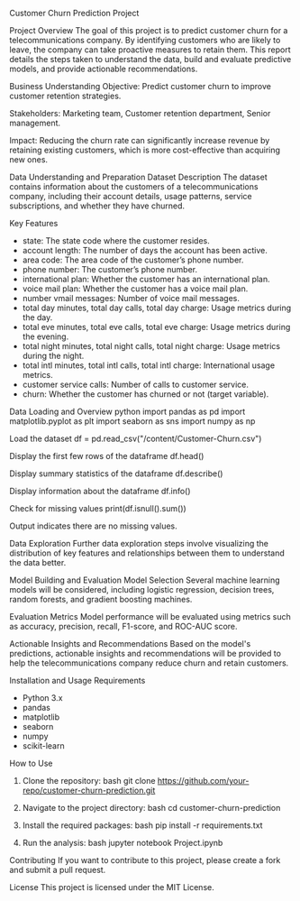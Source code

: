 
Customer Churn Prediction Project

Project Overview
The goal of this project is to predict customer churn for a telecommunications company. By identifying customers who are likely to leave, the company can take proactive measures to retain them. This report details the steps taken to understand the data, build and evaluate predictive models, and provide actionable recommendations.

 Business Understanding
Objective: Predict customer churn to improve customer retention strategies.

Stakeholders: Marketing team, Customer retention department, Senior management.

Impact: Reducing the churn rate can significantly increase revenue by retaining existing customers, which is more cost-effective than acquiring new ones.

 Data Understanding and Preparation
 Dataset Description
The dataset contains information about the customers of a telecommunications company, including their account details, usage patterns, service subscriptions, and whether they have churned.

 Key Features
- state: The state code where the customer resides.
- account length: The number of days the account has been active.
- area code: The area code of the customer’s phone number.
- phone number: The customer’s phone number.
- international plan: Whether the customer has an international plan.
- voice mail plan: Whether the customer has a voice mail plan.
- number vmail messages: Number of voice mail messages.
- total day minutes, total day calls, total day charge: Usage metrics during the day.
- total eve minutes, total eve calls, total eve charge: Usage metrics during the evening.
- total night minutes, total night calls, total night charge: Usage metrics during the night.
- total intl minutes, total intl calls, total intl charge: International usage metrics.
- customer service calls: Number of calls to customer service.
- churn: Whether the customer has churned or not (target variable).

 Data Loading and Overview
python
import pandas as pd
import matplotlib.pyplot as plt
import seaborn as sns
import numpy as np

 Load the dataset
df = pd.read_csv("/content/Customer-Churn.csv")

 Display the first few rows of the dataframe
df.head()

 Display summary statistics of the dataframe
df.describe()

 Display information about the dataframe
df.info()

 Check for missing values
print(df.isnull().sum())

Output indicates there are no missing values.

 Data Exploration
Further data exploration steps involve visualizing the distribution of key features and relationships between them to understand the data better.

 Model Building and Evaluation
 Model Selection
Several machine learning models will be considered, including logistic regression, decision trees, random forests, and gradient boosting machines. 

 Evaluation Metrics
Model performance will be evaluated using metrics such as accuracy, precision, recall, F1-score, and ROC-AUC score.

 Actionable Insights and Recommendations
Based on the model's predictions, actionable insights and recommendations will be provided to help the telecommunications company reduce churn and retain customers.

 Installation and Usage
 Requirements
- Python 3.x
- pandas
- matplotlib
- seaborn
- numpy
- scikit-learn

 How to Use
1. Clone the repository:
   bash
   git clone https://github.com/your-repo/customer-churn-prediction.git
   
2. Navigate to the project directory:
   bash
   cd customer-churn-prediction
   
3. Install the required packages:
   bash
   pip install -r requirements.txt
   
4. Run the analysis:
   bash
   jupyter notebook Project.ipynb
   

 Contributing
If you want to contribute to this project, please create a fork and submit a pull request.

 License
This project is licensed under the MIT License.
